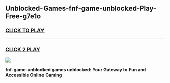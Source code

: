 
## Unblocked-Games-fnf-game-unblocked-Play-Free-g7e1o
<h3>
<a href="https://premium76.site?title=fnf-game-unblocked&ref=20A">CLICK TO PLAY</a></h3>
<hr>

<h3>
<a href="https://premium76.site?title=fnf-game-unblocked&ref=20A">CLICK 2 PLAY</a>
  
</h3>

<a href="https://premium76.site?title=fnf-game-unblocked&ref=20A"><img src="https://clearcache.store/games.png"></a>


**fnf-game-unblocked games unblocked: Your Gateway to Fun and Accessible Online Gaming**
